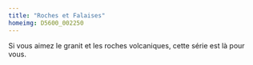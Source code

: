 ```yaml
---
title: "Roches et Falaises"
homeimg: D5600_002250
---
```

Si vous aimez le granit et les roches volcaniques, cette série est là pour vous.